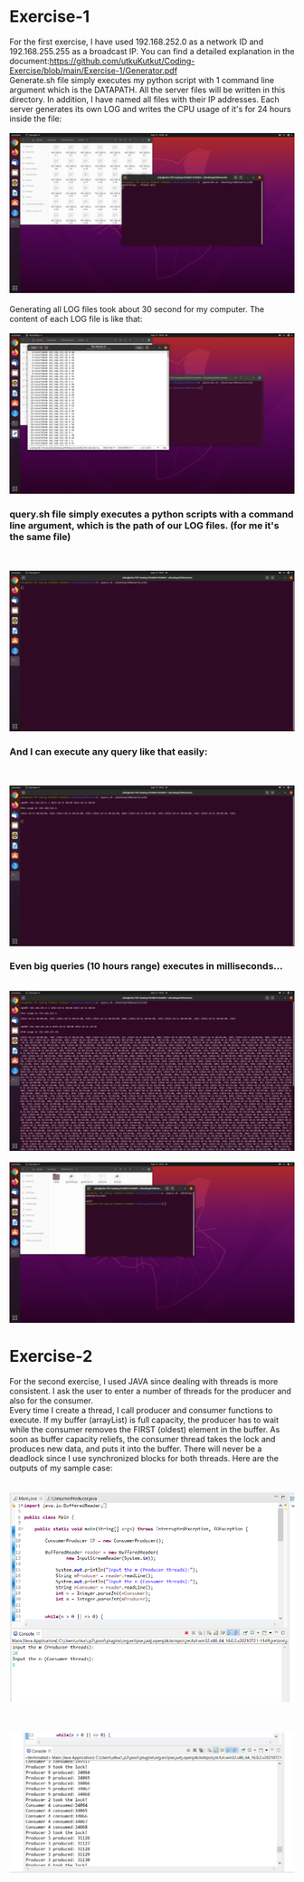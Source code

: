 # Exercise-1
For the first exercise, I have used 192.168.252.0 as a network ID and 192.168.255.255 as a broadcast IP. You can find a detailed explanation in the document:https://github.com/utkuKutkut/Coding-Exercise/blob/main/Exercise-1/Generator.pdf \
Generate.sh file simply executes my python script with 1 command line argument which is the DATAPATH. All the server files will be written in this directory. In addition, I have named all files with their IP addresses. Each server generates its own LOG and writes the CPU usage of it's for 24 hours inside the file:
\
\
![alt text](https://github.com/utkuKutkut/Coding-Exercise/blob/main/Screenshots/Screenshot%20from%202021-09-14%2019-48-52.png)
\
\
Generating all LOG files took about 30 second for my computer. The content of each LOG file is like that:
\
\
![alt text](https://github.com/utkuKutkut/Coding-Exercise/blob/main/Screenshots/Screenshot%20from%202021-09-14%2019-50-05.png)


### query.sh file simply executes a python scripts with a command line argument, which is the path of our LOG files. (for me it's the same file)
\
\
![alt text](https://github.com/utkuKutkut/Coding-Exercise/blob/main/Screenshots/Screenshot%20from%202021-09-14%2019-51-11.png)


### And I can execute any query like that easily:
\
\
![alt text](https://github.com/utkuKutkut/Coding-Exercise/blob/main/Screenshots/Screenshot%20from%202021-09-14%2019-52-22.png)


### Even big queries (10 hours range) executes in milliseconds...
\
![alt text](https://github.com/utkuKutkut/Coding-Exercise/blob/main/Screenshots/Screenshot%20from%202021-09-14%2019-52-57.png)
\
\
![alt text](https://github.com/utkuKutkut/Coding-Exercise/blob/main/Screenshots/Screenshot%20from%202021-09-14%2019-53-22.png)


# Exercise-2
For the second exercise, I used JAVA since dealing with threads is more consistent. I ask the user to enter a number of threads for the producer and also for the consumer.\
Every time I create a thread, I call producer and consumer functions to execute. If my buffer (arrayList) is full capacity, the producer has to wait while the consumer removes the FIRST (oldest) element in the buffer. As soon as buffer capacity reliefs, the consumer thread takes the lock and produces new data, and puts it into the buffer. There will never be a deadlock since I use synchronized blocks for both threads. Here are the outputs of my sample case:\
\
\
![alt text](https://github.com/utkuKutkut/Coding-Exercise/blob/main/Screenshots/sc1.png)
\
\
\
\
![alt text](https://github.com/utkuKutkut/Coding-Exercise/blob/main/Screenshots/sc2.png)






